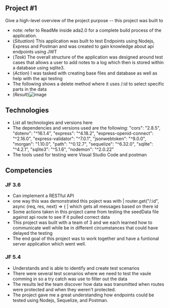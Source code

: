 ## Project #1
Give a high-level overview of the project purpose -- this project was built to 
- note: refer to ReadMe inside ada2.0 for a complete build process of the application.
- (*Situation*) This application was built to test Endpoints using Nodejs, Express and Postman and was created to gain knowledge about api endpoints using JWT
- (*Task*) The overall structure of the application was designed around test cases that allows a user to add notes to a log which then is stored within a database using sqlite3.
- (*Action*) I was tasked with creating base files and database as well as help with the api testing
- The following shows a delete method where it uses /:id to select specific parts in the data
- (*Result*)![image](https://github.com/BigThinkerYes/Portfolio-Template/assets/21373535/39e12c57-a44f-4941-9e69-409b965b9a78)


## Technologies
- List all technologies and versions here
- The dependencies and versions used are the following:
      "cors": "2.8.5",
      "dotenv": "^16.1.4",
      "express": "^4.18.2",
      "express-openid-connect": "^2.16.0",
      "express-validator": "^7.0.1",
      "jsonwebtoken": "^9.0.0",
      "morgan": "1.10.0",
      "path": "^0.12.7",
      "sequelize": "^6.32.0",
      "sqlite": "^4.2.1",
      "sqlite3": "^5.1.6",
      "nodemon": "^2.0.22"
- The tools used for testing were Visual Studio Code and postman

## Competencies
### JF 3.6
- Can implement a RESTful API
- one way this was demonstrated this poject was with | router.get("/:id", async (req, res, next) => { | which gets all messages based on there id
- Some actions taken in this project came from testing the seedData file against api route to see if it pulled correct data   
- This project was built with a team of 3 and we each learned how to communicate well while be in different circumstances that could have delayed the testing
- The end goal of this project was to work together and have a funtional server application which went well. 

### JF 5.4
- Understands and is able to identify and create test scenarios
- There were several test scenarios where we need to test the vaule comming in so a try catch was use to filter out the data 
- The results led the team discover how data was transmitted when routes were protected and when they weren't protected. 
- The project gave me a great understanding how endpoints could be tested using Nodejs, Sequelize, and Postman.
